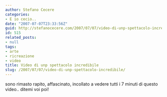 ```yaml
---
author: Stefano Cecere
categories:
- E io cecio..
date: "2007-07-07T23:33:56Z"
guid: http://stefanocecere.com/2007/07/07/video-di-unp-spettacolo-incredibile/
id: 515
related_posts:
- null
tags:
- arte
- ricreazione
- video
title: Video di unp spettacolo incredibile
slug: /2007/07/07/video-di-unp-spettacolo-incredibile/
---
```


sono rimasto rapito, affascinato, incollato a vedere tutti i 7 minuti di questo video.. ditemi voi poi!